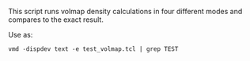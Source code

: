 This script runs volmap density calculations in four different modes and compares to the exact result.

Use as:
```
vmd -dispdev text -e test_volmap.tcl | grep TEST
```
